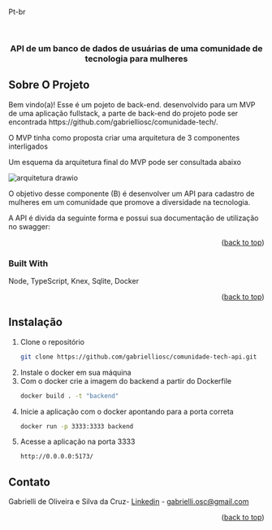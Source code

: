 <a name="readme-top">Pt-br</a>

<br />

<h3 align="center">API de um banco de dados de usuárias de uma comunidade de tecnologia para mulheres </h3>

## Sobre O Projeto

<p>Bem vindo(a)! Esse é um pojeto de back-end. desenvolvido para um MVP de uma aplicação fullstack, a parte de back-end do projeto pode ser encontrada https://github.com/gabrielliosc/comunidade-tech/.
  
O MVP tinha como proposta criar uma arquitetura de 3 componentes interligados
<p>Um esquema da arquitetura final do MVP pode ser consultada abaixo</p>

![arquitetura drawio](https://github.com/user-attachments/assets/732b9d99-6208-4047-9b87-3e454fba3dce)

O objetivo desse componente (B) é desenvolver um API para cadastro de mulheres em um comunidade que promove a diversidade na tecnologia.</p>
<p>A API é divida da seguinte forma e possui sua documentação de utilização no swagger:</p>

<p align="right">(<a href="#readme-top">back to top</a>)</p>

### Built With

Node, TypeScript, Knex, Sqlite, Docker

<p align="right">(<a href="#readme-top">back to top</a>)</p>

## Instalação

1. Clone o repositório
   ```sh
   git clone https://github.com/gabrielliosc/comunidade-tech-api.git
   ```
2. Instale o docker em sua máquina
3. Com o docker crie a imagem do backend a partir do Dockerfile
   ```sh
   docker build . -t "backend"
   ```
4. Inicie a aplicação com o docker apontando para a porta correta
   ```sh
   docker run -p 3333:3333 backend
   ```
5. Acesse a aplicação na porta 3333
   ```sh
   http://0.0.0.0:5173/ 
   ```

## Contato

Gabrielli de Oliveira e Silva da Cruz- [Linkedin](https://www.linkedin.com/in/gabrielli-oliveira-cruz/) - gabrielli.osc@gmail.com

<p align="right">(<a href="#readme-top">back to top</a>)</p>
